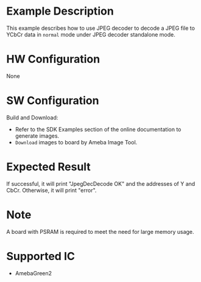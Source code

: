 # Example Description

This example describes how to use JPEG decoder to decode a JPEG file to YCbCr data in `normal` mode under JPEG decoder standalone mode.

# HW Configuration

None

# SW Configuration

Build and Download:
   * Refer to the SDK Examples section of the online documentation to generate images.
   * `Download` images to board by Ameba Image Tool.

# Expected Result

If successful, it will print "JpegDecDecode OK" and the addresses of Y and CbCr. Otherwise, it will print "error".

# Note

A board with PSRAM is required to meet the need for large memory usage.

# Supported IC

* AmebaGreen2
